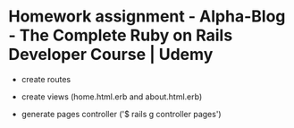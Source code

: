 # Homework assignment - Alpha-Blog - The Complete Ruby on Rails Developer Course | Udemy

- create routes

- create views (home.html.erb and about.html.erb)

- generate pages controller ('$ rails g controller pages')